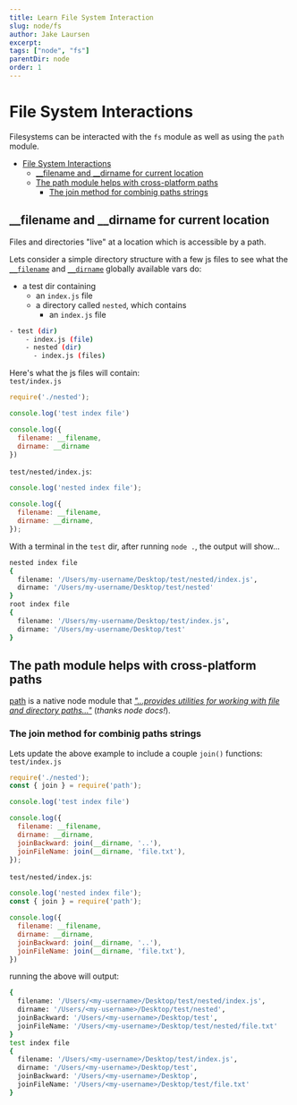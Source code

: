 ```yaml
---
title: Learn File System Interaction
slug: node/fs
author: Jake Laursen
excerpt: 
tags: ["node", "fs"]
parentDir: node
order: 1
---
```



# File System Interactions
Filesystems can be interacted with the `fs` module as well as using the `path` module.  


- [File System Interactions](#file-system-interactions)
  - [\_\_filename and \_\_dirname for current location](#__filename-and-__dirname-for-current-location)
  - [The path module helps with cross-platform paths](#the-path-module-helps-with-cross-platform-paths)
    - [The join method for combinig paths strings](#the-join-method-for-combinig-paths-strings)

## __filename and __dirname for current location
Files and directories "live" at a location which is accessible by a path.  

Lets consider a simple directory structure with a few js files to see what the [`__filename`](https://nodejs.org/dist/latest-v18.x/docs/api/modules.html#__filename) and [`__dirname`](https://nodejs.org/dist/latest-v18.x/docs/api/modules.html#__dirname) globally available vars do:
- a test dir containing
  - an `index.js` file
  - a directory called `nested`, which contains
    - an `index.js` file
```bash
- test (dir)
    - index.js (file)
    - nested (dir)
      - index.js (files)
```

Here's what the js files will contain:  
`test/index.js`
```js
require('./nested');

console.log('test index file')

console.log({
  filename: __filename,
  dirname: __dirname
})
```

`test/nested/index.js`:
```js
console.log('nested index file');

console.log({
  filename: __filename,
  dirname: __dirname,
});
```

With a terminal in the `test` dir, after running `node .`, the output will show...
```bash
nested index file
{
  filename: '/Users/my-username/Desktop/test/nested/index.js',
  dirname: '/Users/my-username/Desktop/test/nested'
}
root index file
{
  filename: '/Users/my-username/Desktop/test/index.js',
  dirname: '/Users/my-username/Desktop/test'
}
```

## The path module helps with cross-platform paths
[path](https://nodejs.org/dist/latest-v18.x/docs/api/path.html) is a native node module that [_"...provides utilities for working with file and directory paths..."_](https://nodejs.org/dist/latest-v18.x/docs/api/path.html) (_thanks node docs!_).  

### The join method for combinig paths strings
Lets update the above example to include a couple `join()` functions:
`test/index.js`
```js
require('./nested');
const { join } = require('path');

console.log('test index file')

console.log({
  filename: __filename,
  dirname: __dirname,
  joinBackward: join(__dirname, '..'),
  joinFileName: join(__dirname, 'file.txt'),
});

```

`test/nested/index.js`:
```js
console.log('nested index file');
const { join } = require('path');

console.log({
  filename: __filename,
  dirname: __dirname,
  joinBackward: join(__dirname, '..'),
  joinFileName: join(__dirname, 'file.txt'),
})

```

running the above will output:
```bash
{
  filename: '/Users/<my-username>/Desktop/test/nested/index.js',
  dirname: '/Users/<my-username>/Desktop/test/nested',
  joinBackward: '/Users/<my-username>/Desktop/test',
  joinFileName: '/Users/<my-username>/Desktop/test/nested/file.txt'
}
test index file
{
  filename: '/Users/<my-username>/Desktop/test/index.js',
  dirname: '/Users/<my-username>/Desktop/test',
  joinBackward: '/Users/<my-username>/Desktop',
  joinFileName: '/Users/<my-username>/Desktop/test/file.txt'
}
```